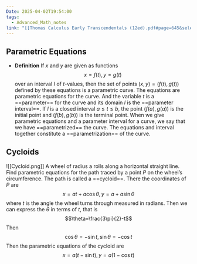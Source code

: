 ```yaml
---
Date: 2025-04-02T19:54:00
tags:
  - Advanced_Math_notes
link: "[[Thomas Calculus Early Transcendentals (12ed).pdf#page=645&selection=37,0,37,32|The link of chapter 11.1, Advanced Math]]"
---
```

## **Parametric Equations**

- **Definition**
	If $x$ and $y$ are given as functions $$x=f(t),y=g(t)$$ over an interval $I$ of $t$-values, then the set of points $(x,y)=(f(t),g(t))$ defined by these equations is a parametric curve. The equations are parametric equations for the curve. And the variable $t$ is a ==parameter== for the curve and its domain $I$ is the ==parameter interval==. If $I$ is a closed interval $a\leq t\leq b$, the point $(f(a),g(a))$ is the initial point and $(f(b),g(b))$ is the terminal point.  When we give parametric equations and a parameter interval for a curve, we say that we have ==parametrized== the curve. The equations and interval together constitute a ==parametrization== of the curve.

## **Cycloids**

![[Cycloid.png]]
A wheel of radius a rolls along a horizontal straight line. Find parametric equations for the path traced by a point $P$ on the wheel’s circumference. The path is called a ==cycloid==.
There the coordinates of $P$ are $$x=at+a\cos\theta,y=a+a\sin\theta$$ where $t$ is the angle the wheel turns through measured in radians. Then we can express the $\theta$ in terms of $t$, that is $$\theta=\frac{3\pi}{2}-t$$ Then $$\cos\theta=-\sin t,\sin\theta=-\cos t$$
Then the parametric equations of the cycloid are $$x=a(t-\sin t),y=a(1-\cos t)$$